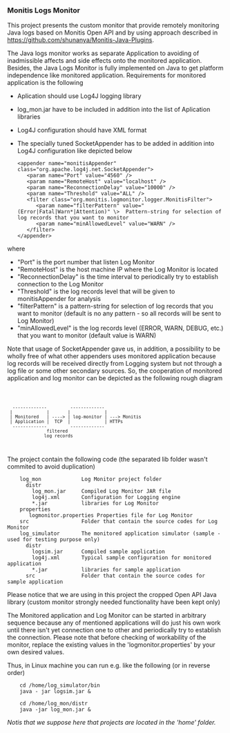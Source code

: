 ### Monitis Logs Monitor

This project presents the custom monitor that provide remotely monitoring Java logs based on Monitis Open API 
and by using approach described in <https://github.com/shunanya/Monitis-Java-Plugins>. 

The Java logs monitor works as separate Application to avoiding of  inadmissible affects and side effects onto the monitored application.
Besides, the Java Logs Monitor is fully implemented  on Java to get platform independence like monitored application.
Requirements for monitored application is the following

  - Aplication should use Log4J logging library
  - log_mon.jar have to be included in addition into the list of Aplication libraries
  - Log4J configuration should have XML format
  - The specially tuned SocketAppender has to be added in addition into Log4J configuration like depicted below


        <appender name="monitisAppender" class="org.apache.log4j.net.SocketAppender">  
           <param name="Port" value="4560" />  
           <param name="RemoteHost" value="localhost" />  
           <param name="ReconnectionDelay" value="10000" />  
           <param name="Threshold" value="ALL" />  
           <filter class="org.monitis.logmonitor.logger.MonitisFilter">  
              <param name="filterPattern" value="(Error|Fatal|Warn*|Attention)" \>	Pattern-string for selection of log records that you want to monitor  
              <param name="minAllowedLevel" value="WARN" />  
           </filter>  
        </appender>  

where

 - "Port" is the port number that listen Log Monitor
 - "RemoteHost" is the host machine IP where the Log Monitor is located
 - "ReconnectionDelay" is the time interval to periodically try to establish connection to the Log Monitor
 - "Threshold" is the log records level that will be given to monitisAppender for analysis
 - "filterPattern" is a pattern-string for selection of log records that you want to monitor
    (default is no any pattern - so all records will be sent to Log Monitor)
 - "minAllowedLevel" is the log records level (ERROR, WARN, DEBUG, etc.) that you want to monitor
    (default value is WARN)

Note that usage of SocketAppender gave us, in addition, a possibility to be wholly free of what other appenders 
uses monitored application because log records will be received directly from Logging system 
but not through a log file or some other secondary  sources.
So, the cooperation of monitored application and log monitor can be depicted as the following rough diagram

<code>

      -------------         -------------
     |             |       |             |
     | Monitored   | ----> | log-monitor | ---> Monitis
     | Application |  TCP  |             | HTTPs
      -------------         -------------  
                   filtered
                  log records

</code>

The project contain the following code 
(the separated lib folder wasn't commited to avoid duplication)

        log_mon				Log Monitor project folder
          distr	
            log_mon.jar		Compiled Log Monitor JAR file
            log4j.xml		Configuration for Logging engine
            *.jar			libraries for Log Monitor
        properties	
           logmonitor.properties Properties file for Log Monitor
        src					Folder that contain the source codes for Log Monitor
        log_simulator		The monitored application simulator (sample - used for testing purpose only)
          distr
            logsim.jar		Compiled sample application
            log4j.xml		Typical sample configuration for monitored application
            *.jar			libraries for sample application
          src				Folder that contain the source codes for sample application

Please notice that we are using in this project the cropped Open API Java library (custom monitor strongly needed functionality have been kept only) 

The Monitored application and Log Monitor can be started in arbitrary sequence because any 
of mentioned applications will do just his own work until there isn't yet connection one 
to other and periodically try to establish the connection.
Please note that before checking of workability of the monitor, replace  the existing values 
in the 'logmonitor.properties' by your own desired values.

Thus, in Linux machine you can run e.g. like the following (or in reverse order)

        cd /home/log_simulator/bin
        java - jar logsim.jar &

        cd /home/log_mon/distr
        java -jar log_mon.jar &

_Notis that we suppose here that projects are located in the 'home' folder._

